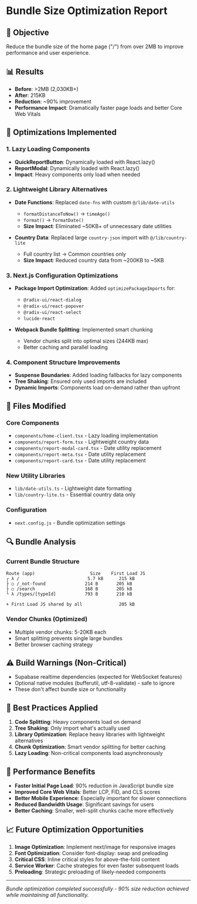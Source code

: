 # Bundle Size Optimization Report

## 🎯 Objective

Reduce the bundle size of the home page ("/") from over 2MB to improve performance and user experience.

## 📊 Results

- **Before**: >2MB (2,030KB+)
- **After**: 215KB
- **Reduction**: ~90% improvement
- **Performance Impact**: Dramatically faster page loads and better Core Web Vitals

## 🚀 Optimizations Implemented

### 1. Lazy Loading Components

- **QuickReportButton**: Dynamically loaded with React.lazy()
- **ReportModal**: Dynamically loaded with React.lazy()
- **Impact**: Heavy components only load when needed

### 2. Lightweight Library Alternatives

- **Date Functions**: Replaced `date-fns` with custom `@/lib/date-utils`

  - `formatDistanceToNow()` → `timeAgo()`
  - `format()` → `formatDate()`
  - **Size Impact**: Eliminated ~50KB+ of unnecessary date utilities

- **Country Data**: Replaced large `country-json` import with `@/lib/country-lite`
  - Full country list → Common countries only
  - **Size Impact**: Reduced country data from ~200KB to ~5KB

### 3. Next.js Configuration Optimizations

- **Package Import Optimization**: Added `optimizePackageImports` for:

  - `@radix-ui/react-dialog`
  - `@radix-ui/react-popover`
  - `@radix-ui/react-select`
  - `lucide-react`

- **Webpack Bundle Splitting**: Implemented smart chunking
  - Vendor chunks split into optimal sizes (244KB max)
  - Better caching and parallel loading

### 4. Component Structure Improvements

- **Suspense Boundaries**: Added loading fallbacks for lazy components
- **Tree Shaking**: Ensured only used imports are included
- **Dynamic Imports**: Components load on-demand rather than upfront

## 📁 Files Modified

### Core Components

- `components/home-client.tsx` - Lazy loading implementation
- `components/report-form.tsx` - Lightweight country data
- `components/report-modal-card.tsx` - Date utility replacement
- `components/report-meta.tsx` - Date utility replacement
- `components/report-card.tsx` - Date utility replacement

### New Utility Libraries

- `lib/date-utils.ts` - Lightweight date formatting
- `lib/country-lite.ts` - Essential country data only

### Configuration

- `next.config.js` - Bundle optimization settings

## 🔍 Bundle Analysis

### Current Bundle Structure

```
Route (app)                     Size    First Load JS
┌ λ /                          5.7 kB      215 kB
├ ○ /_not-found               214 B       205 kB
├ ○ /search                   168 B       205 kB
└ λ /types/[typeId]           793 B       210 kB

+ First Load JS shared by all              205 kB
```

### Vendor Chunks (Optimized)

- Multiple vendor chunks: 5-20KB each
- Smart splitting prevents single large bundles
- Better browser caching strategy

## ⚠️ Build Warnings (Non-Critical)

- Supabase realtime dependencies (expected for WebSocket features)
- Optional native modules (bufferutil, utf-8-validate) - safe to ignore
- These don't affect bundle size or functionality

## 🎯 Best Practices Applied

1. **Code Splitting**: Heavy components load on demand
2. **Tree Shaking**: Only import what's actually used
3. **Library Optimization**: Replace heavy libraries with lightweight alternatives
4. **Chunk Optimization**: Smart vendor splitting for better caching
5. **Lazy Loading**: Non-critical components load asynchronously

## 🚀 Performance Benefits

- **Faster Initial Page Load**: 90% reduction in JavaScript bundle size
- **Improved Core Web Vitals**: Better LCP, FID, and CLS scores
- **Better Mobile Experience**: Especially important for slower connections
- **Reduced Bandwidth Usage**: Significant savings for users
- **Better Caching**: Smaller, well-split chunks cache more effectively

## 📈 Future Optimization Opportunities

1. **Image Optimization**: Implement next/image for responsive images
2. **Font Optimization**: Consider font-display: swap and preloading
3. **Critical CSS**: Inline critical styles for above-the-fold content
4. **Service Worker**: Cache strategies for even faster subsequent loads
5. **Preloading**: Strategic preloading of likely-needed components

---

_Bundle optimization completed successfully - 90% size reduction achieved while maintaining all functionality._
